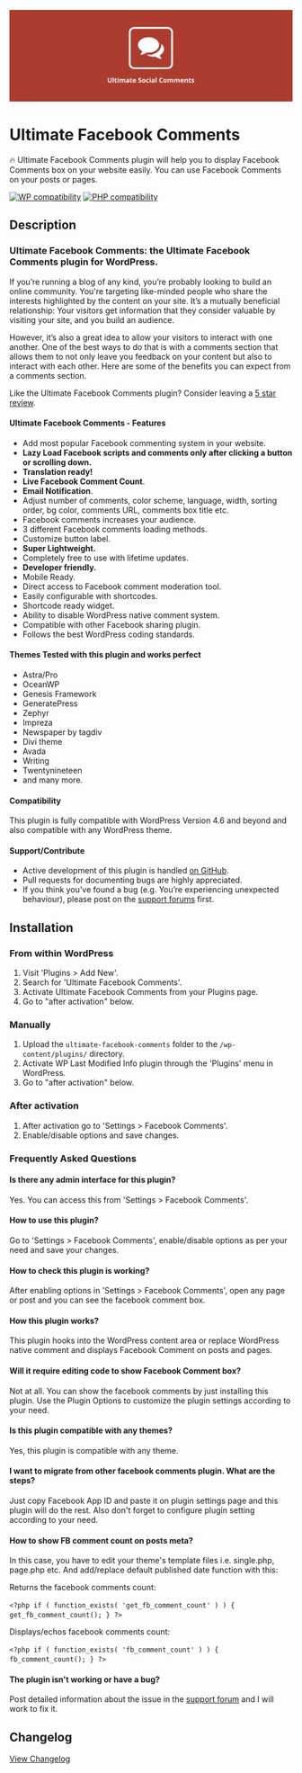 ![alt text](https://github.com/iamsayan/ultimate-facebook-comments/raw/master/banner.png "Plugin Banner")

# Ultimate Facebook Comments

🔥 Ultimate Facebook Comments plugin will help you to display Facebook Comments box on your website easily. You can use Facebook Comments on your posts or pages.

[![WP compatibility](https://plugintests.com/plugins/ultimate-facebook-comments/wp-badge.svg)](https://plugintests.com/plugins/ultimate-facebook-comments/latest) [![PHP compatibility](https://plugintests.com/plugins/ultimate-facebook-comments/php-badge.svg)](https://plugintests.com/plugins/ultimate-facebook-comments/latest)

## Description

### Ultimate Facebook Comments: the Ultimate Facebook Comments plugin for WordPress.

If you’re running a blog of any kind, you’re probably looking to build an online community. You're targeting like-minded people who share the interests highlighted by the content on your site. It’s a mutually beneficial relationship: Your visitors get information that they consider valuable by visiting your site, and you build an audience.

However, it’s also a great idea to allow your visitors to interact with one another. One of the best ways to do that is with a comments section that allows them to not only leave you feedback on your content but also to interact with each other. Here are some of the benefits you can expect from a comments section.

Like the Ultimate Facebook Comments plugin? Consider leaving a [5 star review](https://wordpress.org/support/plugin/ultimate-facebook-comments/reviews/?rate=5#new-post).

#### Ultimate Facebook Comments - Features

* Add most popular Facebook commenting system in your website.
* **Lazy Load Facebook scripts and comments only after clicking a button or scrolling down.**
* **Translation ready!**
* **Live Facebook Comment Count**.
* **Email Notification**.
* Adjust number of comments, color scheme, language, width, sorting order, bg color, comments URL, comments box title etc.
* Facebook comments increases your audience.
* 3 different Facebook comments loading methods.
* Customize button label.
* **Super Lightweight.**
* Completely free to use with lifetime updates.
* **Developer friendly.**
* Mobile Ready.
* Direct access to Facebook comment moderation tool.
* Easily configurable with shortcodes.
* Shortcode ready widget.
* Ability to disable WordPress native comment system.
* Compatible with other Facebook sharing plugin.
* Follows the best WordPress coding standards.

#### Themes Tested with this plugin and works perfect

* Astra/Pro
* OceanWP
* Genesis Framework
* GeneratePress
* Zephyr
* Impreza
* Newspaper by tagdiv
* Divi theme
* Avada
* Writing
* Twentynineteen
* and many more.

#### Compatibility

This plugin is fully compatible with WordPress Version 4.6 and beyond and also compatible with any WordPress theme.

#### Support/Contribute

* Active development of this plugin is handled [on GitHub](https://github.com/iamsayan/ultimate-facebook-comments).
* Pull requests for documenting bugs are highly appreciated.
* If you think you’ve found a bug (e.g. You’re experiencing unexpected behaviour), please post on the [support forums](https://wordpress.org/support/plugin/ultimate-facebook-comments) first.

## Installation ##

### From within WordPress ###
1. Visit 'Plugins > Add New'.
1. Search for 'Ultimate Facebook Comments'.
1. Activate Ultimate Facebook Comments from your Plugins page.
1. Go to "after activation" below.

### Manually ###
1. Upload the `ultimate-facebook-comments` folder to the `/wp-content/plugins/` directory.
1. Activate WP Last Modified Info plugin through the 'Plugins' menu in WordPress.
1. Go to "after activation" below.

### After activation ###
1. After activation go to 'Settings > Facebook Comments'.
1. Enable/disable options and save changes.

### Frequently Asked Questions

#### Is there any admin interface for this plugin?

Yes. You can access this from 'Settings > Facebook Comments'.

#### How to use this plugin?

Go to 'Settings > Facebook Comments', enable/disable options as per your need and save your changes.

#### How to check this plugin is working?

After enabling options in 'Settings > Facebook Comments', open any page or post and you can see the facebook comment box.

#### How this plugin works?

This plugin hooks into the WordPress content area or replace WordPress native comment and displays Facebook Comment on posts and pages.

#### Will it require editing code to show Facebook Comment box?

Not at all. You can show the facebook comments by just installing this plugin. Use the Plugin Options to customize the plugin settings according to your need.

#### Is this plugin compatible with any themes?

Yes, this plugin is compatible with any theme.

#### I want to migrate from other facebook comments plugin. What are the steps?

Just copy Facebook App ID and paste it on plugin settings page and this plugin will do the rest. Also don't forget to configure plugin setting according to your need.

#### How to show FB comment count on posts meta?

In this case, you have to edit your theme's template files i.e. single.php, page.php etc. And add/replace default published date function with this:

Returns the facebook comments count:

`<?php if ( function_exists( 'get_fb_comment_count' ) ) {
		get_fb_comment_count();
	}
?>`

Displays/echos facebook comments count:

`<?php if ( function_exists( 'fb_comment_count' ) ) {
		fb_comment_count();
	}
?>`

#### The plugin isn't working or have a bug?

Post detailed information about the issue in the [support forum](https://wordpress.org/support/plugin/ultimate-facebook-comments) and I will work to fix it.

## Changelog ##
[View Changelog](CHANGELOG.md)